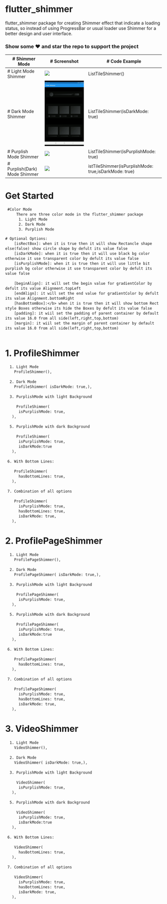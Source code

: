 # flutter_shimmer

flutter_shimmer package for creating Shimmer effect that indicate a loading status, so instead of using ProgressBar or usual loader use Shimmer for a better design and user interface. 

### Show some :heart: and star the repo to support the project

| # Shimmer Mode                 | # Screenshot                                              |  # Code Example                                     |
| ----------------------------  | -------------------------------------------------------- | ------------------------------------------ |
| # Light Mode Shimmer           | ![](./screenshots/1.gif)                                 | ListTileShimmer()                          |
| # Dark Mode Shimmer            | ![](./screenshots/2.gif)                                 | ListTileShimmer(isDarkMode: true)          |
| # Purplish Mode Shimmer        | ![](./screenshots/3.gif)                                 | ListTileShimmer(isPurplishMode: true)      |
| # Purplish(Dark) Mode Shimmer  | ![](./screenshots/3.gif)                                 |   istTileShimmer(isPurplishMode: true,isDarkMode: true)                                         |



# Get Started
  ``` 
   #Color Mode
       There are three color mode in the flutter_shimmer package
        1. Light Mode
        2. Dark Mode
        3. Purplish Mode
 ```       
 ```      
 # Optional Options:
     [isRectBox]: when it is true then it will show Rectancle shape else(false) show circle shape by defult its value false
     [isDarkMode]: when it is true then it will use black bg color otherwise it use transparent color by defult its value false
     [isPurplishMode]: when it is true then it will use little bit purplish bg color otherwise it use transparent color by defult its value false
     
     [beginAlign]: it will set the begin value for gradientColor by defult its value Alignment.topLeft
     [endAlign]: it will set the end value for gradientColor by defult its value Alignment.bottomRight
     [hasBottomBox]:</b> when it is true then it will show bottom Rect style Boxes otherwise its hide the Boxes by defult its value false
     [padding]: it wiil set the padding of parent container by default its value 16.0 from all side(left,right,top,bottom)
     [margin]: it wiil set the margin of parent container by default its value 16.0 from all side(left,right,top,bottom)
     
 ```
 
 
 # 1. ProfileShimmer
 ```
   1. Light Mode
     ProfileShimmer(),
   
   2. Dark Mode
     ProfileShimmer( isDarkMode: true,),
    
   3. PurplishMode with light Background
   
      ProfileShimmer(
       isPurplishMode: true,      
    ),
    
   5. PurplishMode with dark Background
   
      ProfileShimmer(
       isPurplishMode: true,
       isDarkMode:true
    ),
  
  6. With Bottom Lines: 
  
     ProfileShimmer(      
       hasBottomLines: true,      
    ),
    
  7. Combination of all options
  
     ProfileShimmer(
       isPurplishMode: true,
       hasBottomLines: true,
       isDarkMode: true,
    ),
 ```
 
  # 2. ProfilePageShimmer
 ```
   1. Light Mode
     ProfilePageShimmer(),
   
   2. Dark Mode
     ProfilePageShimmer( isDarkMode: true,),
    
   3. PurplishMode with light Background
   
      ProfilePageShimmer(
       isPurplishMode: true,      
    ),
    
   5. PurplishMode with dark Background
   
      ProfilePageShimmer(
       isPurplishMode: true,
       isDarkMode:true
    ),
  
  6. With Bottom Lines: 
  
     ProfilePageShimmer(      
       hasBottomLines: true,      
    ),
    
  7. Combination of all options
  
     ProfilePageShimmer(
       isPurplishMode: true,
       hasBottomLines: true,
       isDarkMode: true,
    ),
 ```


 # 3. VideoShimmer
 ```
   1. Light Mode
     VideoShimmer(),
   
   2. Dark Mode
     VideoShimmer( isDarkMode: true,),
    
   3. PurplishMode with light Background
   
      VideoShimmer(
       isPurplishMode: true,      
    ),
    
   5. PurplishMode with dark Background
   
      VideoShimmer(
       isPurplishMode: true,
       isDarkMode:true
    ),
  
  6. With Bottom Lines: 
  
     VideoShimmer(      
       hasBottomLines: true,      
    ),
    
  7. Combination of all options
  
     VideoShimmer(
       isPurplishMode: true,
       hasBottomLines: true,
       isDarkMode: true,
    ),
 ```

